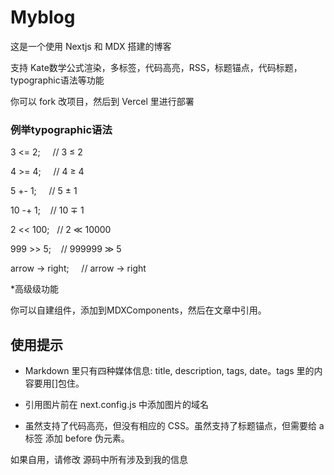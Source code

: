 # Myblog

这是一个使用 Nextjs 和 MDX 搭建的博客

支持 Kate数学公式渲染，多标签，代码高亮，RSS，标题锚点，代码标题，typographic语法等功能

你可以 fork 改项目，然后到 Vercel 里进行部署

### 例举typographic语法

3 <= 2;     // 3 ≤ 2

4 >= 4;     // 4 ≥ 4

5 +- 1;     // 5 ± 1

10 -+ 1;    // 10 ∓ 1

2 << 100;   // 2 ≪ 10000

999 >> 5;     // 999999 ≫ 5

arrow -> right;     // arrow → right

*高级级功能

你可以自建组件，添加到MDXComponents，然后在文章中引用。


## 使用提示

- Markdown 里只有四种媒体信息: title, description, tags, date。tags 里的内容要用[]包住。

- 引用图片前在 next.config.js 中添加图片的域名

- 虽然支持了代码高亮，但没有相应的 CSS。虽然支持了标题锚点，但需要给 a标签 添加 before 伪元素。


如果自用，请修改 源码中所有涉及到我的信息
